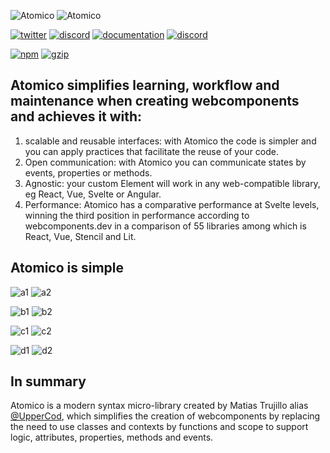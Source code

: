 ![Atomico](https://raw.githubusercontent.com/atomicojs/docs/master/.gitbook/assets/h1.svg)
![Atomico](https://raw.githubusercontent.com/atomicojs/docs/master/.gitbook/assets/h2.svg)

[![twitter](https://raw.githubusercontent.com/atomicojs/docs/master/.gitbook/assets/twitter.svg)](https://twitter.com/atomicojs)
[![discord](https://raw.githubusercontent.com/atomicojs/docs/master/.gitbook/assets/twitter.svg)](https://discord.gg/7z3rNhmkNE)
[![documentation](https://raw.githubusercontent.com/atomicojs/docs/master/.gitbook/assets/doc-1.svg)](https://atomico.gitbook.io/doc/)
[![discord](https://raw.githubusercontent.com/atomicojs/docs/master/.gitbook/assets/doc.svg)](https://webcomponents.dev/edit/collection/F7dm6YnMEDRtAl57RTXU/d6E4w07fsQbb0CelYQac)

[![npm](https://badgen.net/npm/v/atomico)](http://npmjs.com/atomico)
[![gzip](https://badgen.net/bundlephobia/minzip/atomico)](https://bundlephobia.com/result?p=atomico)

## Atomico simplifies learning, workflow and maintenance when creating webcomponents and achieves it with:

1. scalable and reusable interfaces: with Atomico the code is simpler and you can apply practices that facilitate the reuse of your code.
2. Open communication: with Atomico you can communicate states by events, properties or methods.
3. Agnostic: your custom Element will work in any web-compatible library, eg React, Vue, Svelte or Angular.
4. Performance: Atomico has a comparative performance at Svelte levels, winning the third position in performance according to webcomponents.dev in a comparison of 55 libraries among which is React, Vue, Stencil and Lit.

## Atomico is simple

![a1](https://raw.githubusercontent.com/atomicojs/docs/master/.gitbook/assets/a1.svg)
![a2](https://raw.githubusercontent.com/atomicojs/docs/master/.gitbook/assets/a2.png)

![b1](https://raw.githubusercontent.com/atomicojs/docs/master/.gitbook/assets/b1.svg)
![b2](https://raw.githubusercontent.com/atomicojs/docs/master/.gitbook/assets/b2.png)

![c1](https://raw.githubusercontent.com/atomicojs/docs/master/.gitbook/assets/c1.svg)
![c2](https://raw.githubusercontent.com/atomicojs/docs/master/.gitbook/assets/c2.png)

![d1](https://raw.githubusercontent.com/atomicojs/docs/master/.gitbook/assets/d1.svg)
![d2](https://raw.githubusercontent.com/atomicojs/docs/master/.gitbook/assets/d2.png)

## In summary

Atomico is a modern syntax micro-library created by Matias Trujillo alias [@UpperCod](https://github.com/uppercod), which simplifies the creation of webcomponents by replacing the need to use classes and contexts by functions and scope to support logic, attributes, properties, methods and events.
